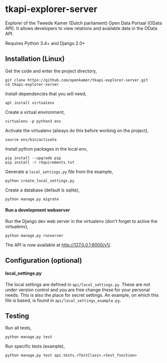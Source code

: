 # tkapi-explorer-server

Explorer of the Tweede Kamer (Dutch parliament) Open Data Portaal (OData API).
It allows developers to view relations and available data in the OData API.

Requires Python 3.4+ and Django 2.0+

## Installation (Linux)

Get the code and enter the project directory,
```
git clone https://github.com/openkamer/tkapi-explorer-server.git
cd tkapi-explorer-server
```

Install dependencies that you will need,
```
apt install virtualenv
```

Create a virtual environment,
```
virtualenv -p python3 env
```

Activate the virtualenv (always do this before working on the project),
```
source env/bin/activate
```

Install python packages in the local env,
```
pip install --upgrade pip
pip install -r requirements.txt
```

Generate a `local_settings.py` file from the example,
```
python create_local_settings.py
```

Create a database (default is sqlite),
```
python manage.py migrate
```

#### Run a development webserver
Run the Django dev web server in the virtualenv (don't forget to active the virtualenv),
```
python manage.py runserver
```

The API is now available at http://127.0.0.1:8000/v1/.

## Configuration (optional)

#### local_settings.py

The local settings are defined in `api/local_settings.py`.
These are not under version control and you are free change these for your personal needs.
This is also the place for secret settings. An example, on which this file is based, is found in `api/local_settings_example.py`.

## Testing

Run all tests,
```
python manage.py test
```

Run specific tests (example),
```
python manage.py test api.tests.<TestClass>.<test_function>
```
